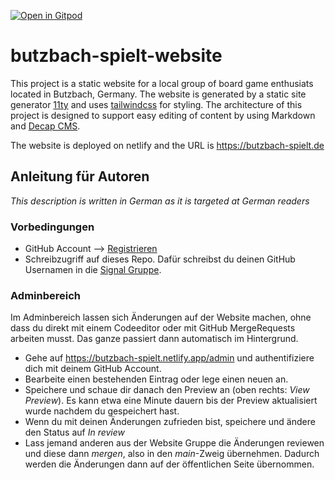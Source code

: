 [![Open in Gitpod](https://gitpod.io/button/open-in-gitpod.svg)](https://gitpod.io/#https://github.com/butzbach-spielt/butzbach-spielt-website)

# butzbach-spielt-website

This project is a static website for a local group of board game enthusiats located in Butzbach, Germany. 
The website is generated by a static site generator [11ty](https://www.11ty.dev/) and uses [tailwindcss](https://tailwindcss.com/) for styling. 
The architecture of this project is designed to support easy editing of content by using Markdown and [Decap CMS](https://decapcms.org).

The website is deployed on netlify and the URL is https://butzbach-spielt.de

## Anleitung für Autoren

_This description is written in German as it is targeted at German readers_

### Vorbedingungen

* GitHub Account --> [Registrieren](https://github.com/signup)
* Schreibzugriff auf dieses Repo. Dafür schreibst du deinen GitHub Usernamen in die [Signal Gruppe](https://signal.group/#CjQKIEf3UOxVQjG-FSlMlw2MOpABw4ynH4l3p375Bw1mIsCnEhAyDYcuci46goUtuKj5bra8).


### Adminbereich

Im Adminbereich lassen sich Änderungen auf der Website machen, ohne dass du direkt mit einem Codeeditor oder mit GitHub MergeRequests arbeiten musst. Das ganze passiert dann automatisch im Hintergrund.

* Gehe auf https://butzbach-spielt.netlify.app/admin und authentifiziere dich mit deinem GitHub Account. 
* Bearbeite einen bestehenden Eintrag oder lege einen neuen an.
* Speichere und schaue dir danach den Preview an (oben rechts: _View Preview_). Es kann etwa eine Minute dauern bis der Preview aktualisiert wurde nachdem du gespeichert hast.
* Wenn du mit deinen Änderungen zufrieden bist, speichere und ändere den Status auf _In review_
* Lass jemand anderen aus der Website Gruppe die Änderungen reviewen und diese dann _mergen_, also in den _main_-Zweig übernehmen. Dadurch werden die Änderungen dann auf der öffentlichen Seite übernommen.
